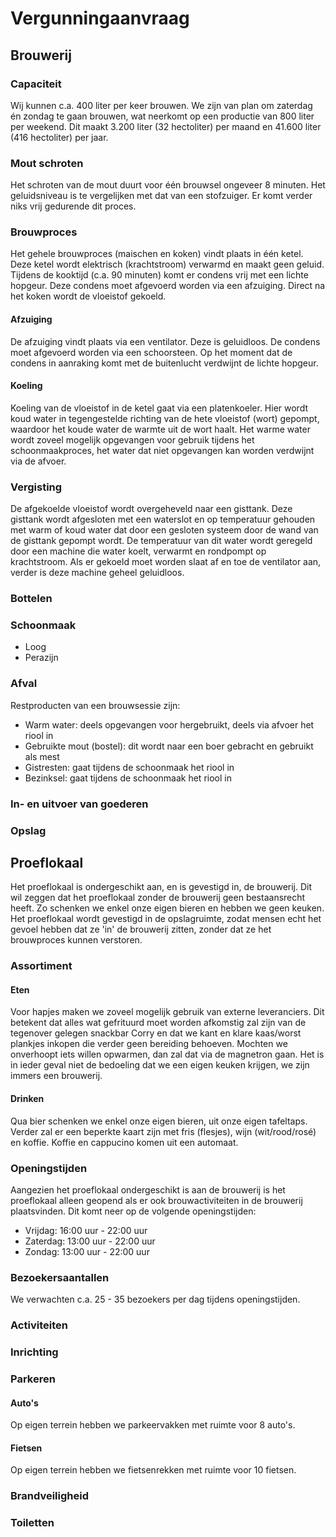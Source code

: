 # Vergunningaanvraag

## Brouwerij

### Capaciteit

Wij kunnen c.a. 400 liter per keer brouwen. We zijn van plan om zaterdag én zondag te gaan brouwen, wat neerkomt op een productie van 800 liter per weekend. Dit maakt 3.200 liter (32 hectoliter) per maand en 41.600 liter (416 hectoliter) per jaar.

### Mout schroten

Het schroten van de mout duurt voor één brouwsel ongeveer 8 minuten. Het geluidsniveau is te vergelijken met dat van een stofzuiger. Er komt verder niks vrij gedurende dit proces.

### Brouwproces

Het gehele brouwproces (maischen en koken) vindt plaats in één ketel. Deze ketel wordt elektrisch (krachtstroom) verwarmd en maakt geen geluid. Tijdens de kooktijd (c.a. 90 minuten) komt er condens vrij met een lichte hopgeur. Deze condens moet afgevoerd worden via een afzuiging. Direct na het koken wordt de vloeistof gekoeld.

#### Afzuiging

De afzuiging vindt plaats via een ventilator. Deze is geluidloos. De condens moet afgevoerd worden via een schoorsteen. Op het moment dat de condens in aanraking komt met de buitenlucht verdwijnt de lichte hopgeur.

#### Koeling

Koeling van de vloeistof in de ketel gaat via een platenkoeler. Hier wordt koud water in tegengestelde richting van de hete vloeistof (wort) gepompt, waardoor het koude water de warmte uit de wort haalt. Het warme water wordt zoveel mogelijk opgevangen voor gebruik tijdens het schoonmaakproces, het water dat niet opgevangen kan worden verdwijnt via de afvoer.

### Vergisting

De afgekoelde vloeistof wordt overgeheveld naar een gisttank. Deze gisttank wordt afgesloten met een waterslot en op temperatuur gehouden met warm of koud water dat door een gesloten systeem door de wand van de gisttank gepompt wordt. De temperatuur van dit water wordt geregeld door een machine die water koelt, verwarmt en rondpompt op krachtstroom. Als er gekoeld moet worden slaat af en toe de ventilator aan, verder is deze machine geheel geluidloos.

### Bottelen

### Schoonmaak

- Loog
- Perazijn

### Afval

Restproducten van een brouwsessie zijn:

- Warm water: deels opgevangen voor hergebruikt, deels via afvoer het riool in
- Gebruikte mout (bostel): dit wordt naar een boer gebracht en gebruikt als mest
- Gistresten: gaat tijdens de schoonmaak het riool in
- Bezinksel: gaat tijdens de schoonmaak het riool in

### In- en uitvoer van goederen

### Opslag

## Proeflokaal

Het proeflokaal is ondergeschikt aan, en is gevestigd in, de brouwerij. Dit wil zeggen dat het proeflokaal zonder de brouwerij geen bestaansrecht heeft. Zo schenken we enkel onze eigen bieren en hebben we geen keuken. Het proeflokaal wordt gevestigd in de opslagruimte, zodat mensen echt het gevoel hebben dat ze 'in' de brouwerij zitten, zonder dat ze het brouwproces kunnen verstoren.

### Assortiment

#### Eten

Voor hapjes maken we zoveel mogelijk gebruik van externe leveranciers. Dit betekent dat alles wat gefrituurd moet worden afkomstig zal zijn van de tegenover gelegen snackbar Corry en dat we kant en klare kaas/worst plankjes inkopen die verder geen bereiding behoeven. Mochten we onverhoopt iets willen opwarmen, dan zal dat via de magnetron gaan. Het is in ieder geval niet de bedoeling dat we een eigen keuken krijgen, we zijn immers een brouwerij.

#### Drinken

Qua bier schenken we enkel onze eigen bieren, uit onze eigen tafeltaps. Verder zal er een beperkte kaart zijn met fris (flesjes), wijn (wit/rood/rosé) en koffie. Koffie en cappucino komen uit een automaat.

### Openingstijden

Aangezien het proeflokaal ondergeschikt is aan de brouwerij is het proeflokaal alleen geopend als er ook brouwactiviteiten in de brouwerij plaatsvinden. Dit komt neer op de volgende openingstijden:

- Vrijdag: 16:00 uur - 22:00 uur
- Zaterdag: 13:00 uur - 22:00 uur
- Zondag: 13:00 uur - 22:00 uur

### Bezoekersaantallen

We verwachten c.a. 25 - 35 bezoekers per dag tijdens openingstijden.

### Activiteiten

### Inrichting

### Parkeren

#### Auto's

Op eigen terrein hebben we parkeervakken met ruimte voor 8 auto's.

#### Fietsen

Op eigen terrein hebben we fietsenrekken met ruimte voor 10 fietsen.

### Brandveiligheid

### Toiletten

